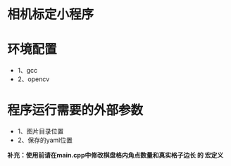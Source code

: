 # 相机标定小程序

# 环境配置
+ 1、gcc
+ 2、opencv

# 程序运行需要的外部参数
+ 1、图片目录位置
+ 2、保存的yaml位置

**补充：使用前请在main.cpp中修改棋盘格内角点数量和真实格子边长 的 宏定义**